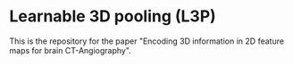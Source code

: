 # Learnable 3D pooling (L3P)

This is the repository for the paper "Encoding 3D information in 2D feature maps for brain CT-Angiography".